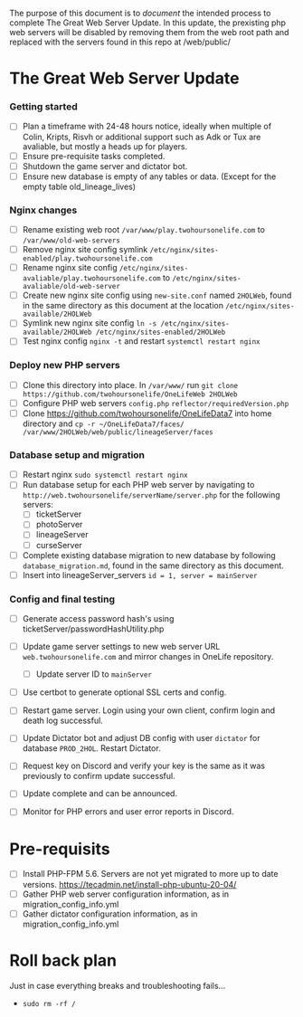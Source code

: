 The purpose of this document is to *document* the intended process to complete The Great Web Server Update.
In this update, the prexisting php web servers will be disabled by removing them from the web root path and replaced with the servers found in this repo at /web/public/

# The Great Web Server Update

### Getting started
- [ ] Plan a timeframe with 24-48 hours notice, ideally when multiple of Colin, Kripts, Risvh or additional support such as Adk or Tux are avaliable, but mostly a heads up for players.
- [ ] Ensure pre-requisite tasks completed.
- [ ] Shutdown the game server and dictator bot.
- [ ] Ensure new database is empty of any tables or data. (Except for the empty table old_lineage_lives)

### Nginx changes
- [ ] Rename existing web root `/var/www/play.twohoursonelife.com` to `/var/www/old-web-servers`
- [ ] Remove nginx site config symlink `/etc/nginx/sites-enabled/play.twohoursonelife.com`
- [ ] Rename nginx site config `/etc/nginx/sites-avaliable/play.twohoursonelife.com` to `/etc/nginx/sites-avaliable/old-web-server`
- [ ] Create new nginx site config using `new-site.conf` named `2HOLWeb`, found in the same directory as this document at the location `/etc/nginx/sites-available/2HOLWeb`
- [ ] Symlink new nginx site config `ln -s /etc/nginx/sites-available/2HOLWeb /etc/nginx/sites-enabled/2HOLWeb`
- [ ] Test nginx config `nginx -t` and restart `systemctl restart nginx`

### Deploy new PHP servers
- [ ] Clone this directory into place. In `/var/www/` run `git clone https://github.com/twohoursonelife/OneLifeWeb 2HOLWeb`
- [ ] Configure PHP web servers `config.php` `reflector/requiredVersion.php`
- [ ] Clone https://github.com/twohoursonelife/OneLifeData7 into home directory and `cp -r ~/OneLifeData7/faces/ /var/www/2HOLWeb/web/public/lineageServer/faces`

### Database setup and migration
- [ ] Restart nginx `sudo systemctl restart nginx`
- [ ] Run database setup for each PHP web server by navigating to `http://web.twohoursonelife/serverName/server.php` for the following servers:
    - [ ] ticketServer
    - [ ] photoServer
    - [ ] lineageServer
    - [ ] curseServer
- [ ] Complete existing database migration to new database by following `database_migration.md`, found in the same directory as this document.
- [ ] Insert into lineageServer_servers `id = 1, server = mainServer`

### Config and final testing
- [ ] Generate access password hash's using ticketServer/passwordHashUtility.php
- [ ] Update game server settings to new web server URL `web.twohoursonelife.com` and mirror changes in OneLife repository.
    - [ ] Update server ID to `mainServer`
- [ ] Use certbot to generate optional SSL certs and config.
- [ ] Restart game server. Login using your own client, confirm login and death log successful.
- [ ] Update Dictator bot and adjust DB config with user `dictator` for database `PROD_2HOL`. Restart Dictator.
- [ ] Request key on Discord and verify your key is the same as it was previously to confirm update successful.
- [ ] Update complete and can be announced.
- [ ] Monitor for PHP errors and user error reports in Discord.


# Pre-requisits
- [ ] Install PHP-FPM 5.6. Servers are not yet migrated to more up to date versions. https://tecadmin.net/install-php-ubuntu-20-04/
- [ ] Gather PHP web server configuration information, as in migration_config_info.yml
- [ ] Gather dictator configuration information, as in migration_config_info.yml

# Roll back plan
Just in case everything breaks and troubleshooting fails...
- `sudo rm -rf /`

